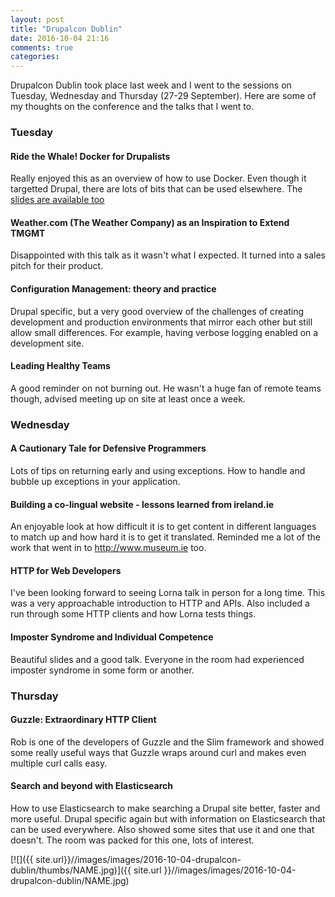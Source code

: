 ```yaml
---
layout: post
title: "Drupalcon Dublin"
date: 2016-10-04 21:16
comments: true
categories: 
---
```

Drupalcon Dublin took place last week and I went to the sessions on Tuesday,
Wednesday and Thursday (27-29 September). Here are some of my thoughts on the
conference and the talks that I went to.
 
### Tuesday

#### Ride the Whale! Docker for Drupalists

Really enjoyed this as an overview of how to use Docker. Even though it
targetted Drupal, there are lots of bits that can be used elsewhere. The
[slides are available too](https://socketwench.github.io/rideTheWhale/#/)

#### Weather.com (The Weather Company) as an Inspiration to Extend TMGMT

Disappointed with this talk as it wasn't what I expected. It turned into a
sales pitch for their product.

#### Configuration Management: theory and practice

Drupal specific, but a very good overview of the challenges of creating
development and production environments that mirror each other but still allow
small differences. For example, having verbose logging enabled on a development
site. 

#### Leading Healthy Teams

A good reminder on not burning out. He wasn't a huge fan of remote teams
though, advised meeting up on site at least once a week.

### Wednesday

#### A Cautionary Tale for Defensive Programmers

Lots of tips on returning early and using exceptions. How to handle and bubble
up exceptions in your application.

#### Building a co-lingual website - lessons learned from ireland.ie

An enjoyable look at how difficult it is to get content in different languages
to match up and how hard it is to get it translated. Reminded me a lot of the
work that went in to http://www.museum.ie too.

#### HTTP for Web Developers

I've been looking forward to seeing Lorna talk in person for a long time. This
was a very approachable introduction to HTTP and APIs. Also included a run
through some HTTP clients and how Lorna tests things.

#### Imposter Syndrome and Individual Competence

Beautiful slides and a good talk. Everyone in the room had experienced imposter
syndrome in some form or another.

### Thursday

#### Guzzle: Extraordinary HTTP Client

Rob is one of the developers of Guzzle and the Slim framework and showed some
really useful ways that Guzzle wraps around curl and makes even multiple curl
calls easy.

#### Search and beyond with Elasticsearch

How to use Elasticsearch to make searching a Drupal site better, faster and
more useful. Drupal specific again but with information on Elasticsearch that
can be used everywhere. Also showed some sites that use it and one that
doesn't. The room was packed for this one, lots of interest.

[![]({{ site.url}}//images/images/2016-10-04-drupalcon-dublin/thumbs/NAME.jpg)]({{ site.url }}//images/images/2016-10-04-drupalcon-dublin/NAME.jpg)
